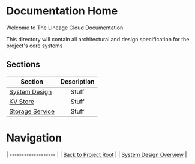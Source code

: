 # Documentation Home

Welcome to The Lineage Cloud Documentation

This directory will contain all architectural and design specification for the project's core systems

## Sections
| Section        | Description           |
| ------------------- |:------------------:|
| [System Design](./design/index.md)                  | Stuff      |
| [KV Store](./design/kvstore/index.md)               | Stuff      |
| [Storage Service](./design/simple-storage/index.md) | Stuff      |

# Navigation
| ------------------- |
| [Back to Project Root](../README.md)  | 
| [System Design Overview](./design/index.md)  | 